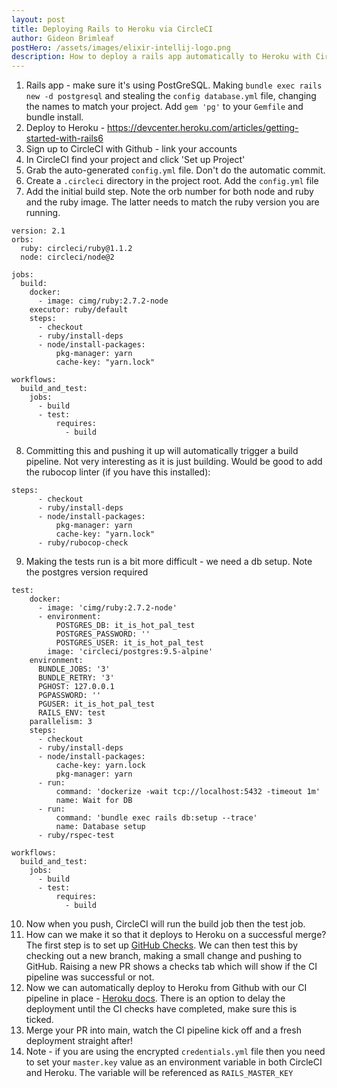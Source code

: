 ```yaml
---
layout: post
title: Deploying Rails to Heroku via CircleCI
author: Gideon Brimleaf
postHero: /assets/images/elixir-intellij-logo.png
description: How to deploy a rails app automatically to Heroku with CircleCI for Integration
---
```


1. Rails app - make sure it's using PostGreSQL.  Making `bundle exec rails new -d postgresql` and stealing the `config database.yml` file, changing the names to match your project. Add `gem 'pg'` to your `Gemfile` and bundle install.
2. Deploy to Heroku - https://devcenter.heroku.com/articles/getting-started-with-rails6
3. Sign up to CircleCI with Github - link your accounts
4. In CircleCI find your project and click 'Set up Project'
5. Grab the auto-generated `config.yml` file.  Don't do the automatic commit.
6. Create a `.circleci` directory in the project root.  Add the `config.yml` file
7. Add the initial build step.  Note the orb number for both node and ruby and the ruby image.  The latter needs to match the ruby version you are running.

```
version: 2.1
orbs:
  ruby: circleci/ruby@1.1.2
  node: circleci/node@2

jobs:
  build:
    docker:
      - image: cimg/ruby:2.7.2-node
    executor: ruby/default
    steps:
      - checkout
      - ruby/install-deps
      - node/install-packages:
          pkg-manager: yarn
          cache-key: "yarn.lock"

workflows:
  build_and_test:
    jobs:
      - build
      - test:
          requires:
            - build
```

8. Committing this and pushing it up will automatically trigger a build pipeline.  Not very interesting as it is just building.  Would be good to add the rubocop linter (if you have this installed):
```
steps:
      - checkout
      - ruby/install-deps
      - node/install-packages:
          pkg-manager: yarn
          cache-key: "yarn.lock"
      - ruby/rubocop-check
```

9. Making the tests run is a bit more difficult - we need a db setup. Note the postgres version required

```
test:
    docker:
      - image: 'cimg/ruby:2.7.2-node'
      - environment:
          POSTGRES_DB: it_is_hot_pal_test
          POSTGRES_PASSWORD: ''
          POSTGRES_USER: it_is_hot_pal_test
        image: 'circleci/postgres:9.5-alpine'
    environment:
      BUNDLE_JOBS: '3'
      BUNDLE_RETRY: '3'
      PGHOST: 127.0.0.1
      PGPASSWORD: ''
      PGUSER: it_is_hot_pal_test
      RAILS_ENV: test
    parallelism: 3
    steps:
      - checkout
      - ruby/install-deps
      - node/install-packages:
          cache-key: yarn.lock
          pkg-manager: yarn
      - run:
          command: 'dockerize -wait tcp://localhost:5432 -timeout 1m'
          name: Wait for DB
      - run:
          command: 'bundle exec rails db:setup --trace'
          name: Database setup
      - ruby/rspec-test

workflows:
  build_and_test:
    jobs:
      - build
      - test:
          requires:
            - build
```
 10. Now when you push, CircleCI will run the build job then the test job.
 11. How can we make it so that it deploys to Heroku on a successful merge?  The first step is to set up [GitHub Checks](https://circleci.com/docs/2.0/enable-checks/).  We can then test this by checking out a new branch, making a small change and pushing to GitHub.  Raising a new PR shows a checks tab which will show if the CI pipeline was successful or not.
 12. Now we can automatically deploy to Heroku from Github with our CI pipeline in place - [Heroku docs](https://devcenter.heroku.com/articles/github-integration). There is an option to delay the deployment until the CI checks have completed, make sure this is ticked.
 13. Merge your PR into main, watch the CI pipeline kick off and a fresh deployment straight after!
 14. Note - if you are using the encrypted `credentials.yml` file then you need to set your `master.key` value as an environment variable in both CircleCI and Heroku.  The variable will be referenced as `RAILS_MASTER_KEY`
